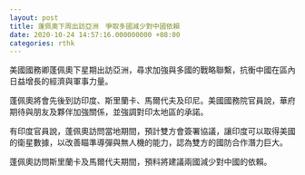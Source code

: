 ```yaml
---
layout: post
title: 蓬佩奧下周出訪亞洲　爭取多國減少對中國依賴
date: 2020-10-24 14:57:16.000000000 +08:00
categories: rthk
---
```


美國國務卿蓬佩奧下星期出訪亞洲，尋求加強與多國的戰略聯繫，抗衡中國在區內日益增長的經濟與軍事力量。

蓬佩奧將會先後到訪印度、斯里蘭卡、馬爾代夫及印尼。美國國務院官員說，華府期待與朋友及夥伴加強關係，並強調對印太地區的承諾。

有印度官員說，蓬佩奧訪問當地期間，預計雙方會簽署協議，讓印度可以取得美國的衛星數據，以改善瞄準導彈與無人機的能力，認為雙方的國防合作潛力巨大。

蓬佩奧訪問斯里蘭卡及馬爾代夫期間，預料將建議兩國減少對中國的依賴。
